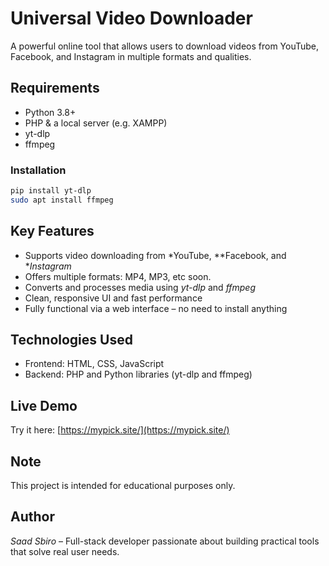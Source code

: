 # Universal Video Downloader

A powerful online tool that allows users to download videos from YouTube, Facebook, and Instagram in multiple formats and qualities.

## Requirements

- Python 3.8+
- PHP & a local server (e.g. XAMPP)
- yt-dlp
- ffmpeg

### Installation

```bash
pip install yt-dlp
sudo apt install ffmpeg
```
## Key Features
- Supports video downloading from *YouTube, **Facebook, and **Instagram*
- Offers multiple formats: MP4, MP3, etc soon.
- Converts and processes media using *yt-dlp* and *ffmpeg*
- Clean, responsive UI and fast performance
- Fully functional via a web interface – no need to install anything

## Technologies Used
- Frontend: HTML, CSS, JavaScript
- Backend: PHP and Python libraries (yt-dlp and ffmpeg)

## Live Demo
Try it here: [https://mypick.site/](https://mypick.site/)

## Note
This project is intended for educational purposes only.

## Author
*Saad Sbiro* – Full-stack developer passionate about building practical tools that solve real user needs.
